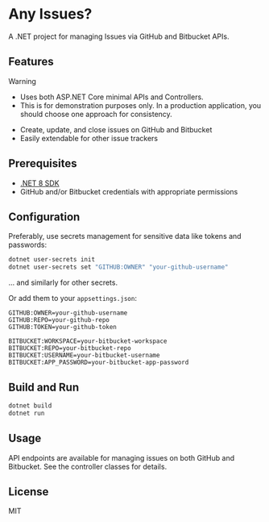 # Any Issues?

A .NET project for managing Issues via GitHub and Bitbucket APIs.

## Features

> [!WARNING]
> - Uses both ASP.NET Core minimal APIs and Controllers.
> - This is for demonstration purposes only. In a production application, you should choose one approach for consistency.

- Create, update, and close issues on GitHub and Bitbucket
- Easily extendable for other issue trackers

## Prerequisites

- [.NET 8 SDK](https://dotnet.microsoft.com/download)
- GitHub and/or Bitbucket credentials with appropriate permissions

## Configuration

Preferably, use secrets management for sensitive data like tokens and passwords:

```bash
dotnet user-secrets init
dotnet user-secrets set "GITHUB:OWNER" "your-github-username"
```
… and similarly for other secrets.

Or add them to your `appsettings.json`:

```
GITHUB:OWNER=your-github-username
GITHUB:REPO=your-github-repo
GITHUB:TOKEN=your-github-token

BITBUCKET:WORKSPACE=your-bitbucket-workspace
BITBUCKET:REPO=your-bitbucket-repo
BITBUCKET:USERNAME=your-bitbucket-username
BITBUCKET:APP_PASSWORD=your-bitbucket-app-password
```

## Build and Run

```bash
dotnet build
dotnet run
```

## Usage

API endpoints are available for managing issues on both GitHub and Bitbucket. See the controller classes for details.

## License

MIT
